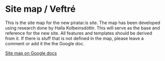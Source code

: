 # Site map / Veftré

This is the site map for the new piratar.is site. The map has been developed using research done by Halla Kolbeinsdóttir. This will serve as the base and reference for the new site. All features and templates should be derived from it. If there is stuff that is not defined in the map, please leave a comment or add it the the Google doc.

[Site map on Google docs](https://docs.google.com/document/d/1J92EyHPzsFPUzOj98wxjLaiwZ2phlwvCvp5SU-CpbJY/edit?usp=sharing)